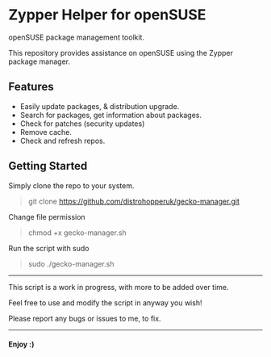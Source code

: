 # Zypper Helper for openSUSE
openSUSE package management toolkit.

This repository provides assistance on openSUSE using the Zypper package manager.

## Features

* Easily update packages, & distribution upgrade.
* Search for packages, get information about packages.
* Check for patches (security updates)
* Remove cache.
* Check and refresh repos.

## Getting Started

Simply clone the repo to your system.

> git clone https://github.com/distrohopperuk/gecko-manager.git

Change file permission 

> chmod +x gecko-manager.sh

Run the script with sudo 

> sudo ./gecko-manager.sh

------------------------------------------------------------------------


This script is a work in progress, with more to be added over time. 

Feel free to use and modify the script in anyway you wish!

Please report any bugs or issues to me, to fix.

------------------------------------------------------------------------


#### Enjoy :)
 
